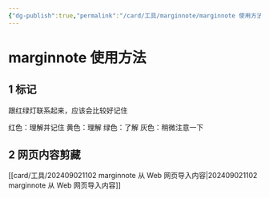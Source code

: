 ```yaml
---
{"dg-publish":true,"permalink":"/card/工具/marginnote/marginnote 使用方法/","noteIcon":"2","created":"2023-07-07T11:11:32+08:00","updated":"2024-10-21T16:57:13+08:00"}
---
```



# marginnote 使用方法

## 1 标记

跟红绿灯联系起来，应该会比较好记住

红色：理解并记住
黄色：理解
绿色：了解
灰色：稍微注意一下

## 2 网页内容剪藏

[[card/工具/202409021102 marginnote 从 Web 网页导入内容\|202409021102 marginnote 从 Web 网页导入内容]]
